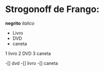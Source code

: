 # Strogonoff de Frango:
**negrito**
_italico_

 - Livro
 - DVD
 - caneta
 
 1 livro
 2 DVD
 3 caneta
 
 -[] dvd
 -[] livro
 -[] caneta

